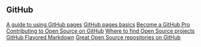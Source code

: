 ## GitHub

<a href="https://www.thinkful.com/learn/a-guide-to-using-github-pages/" target="_blank">
A guide to using GitHub pages</a>

<a href="https://help.github.com/categories/github-pages-basics/" target="_blank">
GitHub pages basics</a>

<a href="http://blog.udacity.com/2015/06/become-github-pro.html" target="_blank">
Become a GitHub Pro</a>

<a href="https://guides.github.com/activities/contributing-to-open-source/" target="_blank">
Contributing to Open Source on GitHub</a>

<a href="https://help.github.com/articles/where-can-i-find-open-source-projects-to-work-on/" target="_blank">
Where to find Open Source projects</a>

<a href="https://help.github.com/articles/github-flavored-markdown/" target="_blank">
GitHub Flavored Markdown</a>

<a href="https://discussions.udacity.com/t/great-open-source-repositories-on-github/24229" target="_blank">
Great Open Source repositories on GitHub</a>
